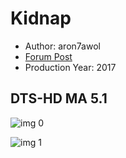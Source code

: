 # Kidnap

* Author: aron7awol
* [Forum Post](https://www.avsforum.com/threads/bass-eq-for-filtered-movies.2995212/post-58457324)
* Production Year: 2017

## DTS-HD MA 5.1

![img 0](https://i.imgur.com/gcljl80.jpg)

![img 1](https://i.imgur.com/yG1LPsu.png)

